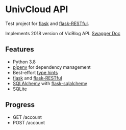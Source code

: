 # UnivCloud API

Test project for [flask](https://flask.palletsprojects.com/en/1.1.x/) and [flask-RESTful](https://flask-restful.readthedocs.io/en/latest/index.html).

Implements 2018 version of VicBlog API. [Swagger Doc](https://vicblogapi.azurewebsites.net/swagger/)

## Features

- Python 3.8
- [pipenv](https://pipenv.kennethreitz.org/en/latest/) for dependency management
- Best-effort [type hints](https://docs.python.org/3/library/typing.html)
- [flask](https://flask.palletsprojects.com/en/1.1.x/) and [flask-RESTful](https://flask-restful.readthedocs.io/en/latest/index.html) 
- [SQLAlchemy](https://www.sqlalchemy.org/) with [flask-sqlalchemy](https://flask-sqlalchemy.palletsprojects.com/en/2.x/)
- SQLite

## Progress

- GET /account
- POST /account